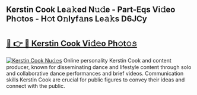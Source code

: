 ## Kerstin Cook Le𝚊𝚔ed N𝚞𝚍e - Part-Eqs Vi𝚍eo Ph𝚘tos - H𝚘t O𝚗lyf𝚊ns Le𝚊𝚔s D6JCy

# <h2><a href="http://hf0iu5m.feru.top/?c=Kerstin+Cook">🔗 👉 🔴 Kerstin Cook Vi𝚍𝚎o Ph𝚘t𝚘𝚜</a></h2>

[![Kerstin Cook Nu𝚍𝚎s](https://i.imgur.com/0TWrTi3.gif)](http://hf0iu5m.feru.top/?c=Kerstin+Cook)
Online personality Kerstin Cook and content producer, known for disseminating dance and lifestyle content through solo and collaborative dance performances and brief videos. Communication skills Kerstin Cook are crucial for public figures to convey their ideas and connect with the public. 
